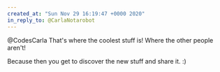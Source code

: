 ```yaml
---
created_at: "Sun Nov 29 16:19:47 +0000 2020"
in_reply_to: @CarlaNotarobot
---
```


@CodesCarla That's where the coolest stuff is! Where the other people aren't! 

Because then you get to discover the new stuff and share it. :)